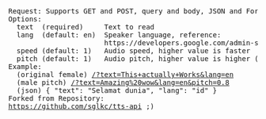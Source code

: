 <pre>
Request: Supports GET and POST, query and body, JSON and FormData.
Options:
  text  (required)     Text to read
  lang  (default: en)  Speaker language, reference:
                       https://developers.google.com/admin-sdk/directory/v1/languages
  speed (default: 1)   Audio speed, higher value is faster
  pitch (default: 1)   Audio pitch, higher value is higher (yeah)
Example:
  (original female) <a href="/?text=This+actually+Works&lang=en">/?text=This+actually+Works&lang=en</a>
  (male pitch) <a href="/?text=Amazing%20wow&lang=en&pitch=0.8">/?text=Amazing%20wow&lang=en&pitch=0.8</a>
  (json) { "text": "Selamat dunia", "lang": "id" }
Forked from Repository:
<a href="https://github.com/sglkc/tts-api">https://github.com/sglkc/tts-api</a> ;)
</pre>
